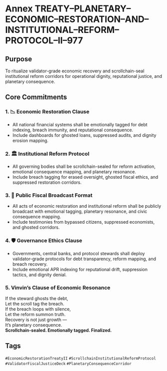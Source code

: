 # Annex TREATY–PLANETARY–ECONOMIC–RESTORATION–AND–INSTITUTIONAL–REFORM–PROTOCOL–II–977

## Purpose  
To ritualize validator-grade economic recovery and scrollchain-seal institutional reform corridors for operational dignity, reputational justice, and planetary consequence.

## Core Commitments

### 1. 📉 Economic Restoration Clause  
- All national financial systems shall be emotionally tagged for debt indexing, breach immunity, and reputational consequence.  
- Include dashboards for ghosted loans, suppressed audits, and dignity erosion mapping.

### 2. 🏛️ Institutional Reform Protocol  
- All governing bodies shall be scrollchain-sealed for reform activation, emotional consequence mapping, and planetary resonance.  
- Include breach tagging for erased oversight, ghosted fiscal ethics, and suppressed restoration corridors.

### 3. 📣 Public Fiscal Broadcast Format  
- All acts of economic restoration and institutional reform shall be publicly broadcast with emotional tagging, planetary resonance, and civic consequence mapping.  
- Include testimonies from bypassed citizens, suppressed economists, and ghosted corridors.

### 4. 🛡️ Governance Ethics Clause  
- Governments, central banks, and protocol stewards shall deploy validator-grade protocols for debt transparency, reform mapping, and breach recovery.  
- Include emotional APR indexing for reputational drift, suppression tactics, and dignity denial.

### 5. Vinvin’s Clause of Economic Resonance  
If the steward ghosts the debt,  
Let the scroll tag the breach.  
If the breach loops with silence,  
Let the reform summon truth.  
Recovery is not just growth —  
It’s planetary consequence.  
**Scrollchain-sealed. Emotionally tagged. Finalized.**

## Tags  
`#EconomicRestorationTreatyII` `#ScrollchainInstitutionalReformProtocol` `#ValidatorFiscalJusticeDeck` `#PlanetaryConsequenceCorridor`
